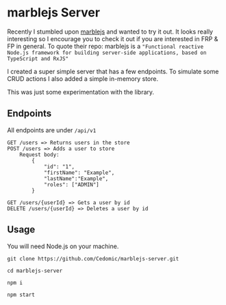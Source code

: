 # marblejs Server

Recently I stumbled upon [marblejs](https://github.com/marblejs/marble) and wanted to try it out. It looks really interesting so I encourage you to check it out if you are interested in FRP & FP in general.
To quote their repo: marblejs is a `"Functional reactive Node.js framework for building server-side applications, based on TypeScript and RxJS"`

I created a super simple server that has a few endpoints. To simulate some CRUD actions I also added a simple in-memory store.

This was just some experimentation with the library.

## Endpoints

All endpoints are under `/api/v1`

    GET /users => Returns users in the store
    POST /users => Adds a user to store
        Request body:
            {
                "id": "1",
                "firstName": "Example",
                "lastName":"Example",
                "roles": ["ADMIN"]
            }
    
    GET /users/{userId} => Gets a user by id
    DELETE /users/{userId} => Deletes a user by id

## Usage 

You will need Node.js on your machine.

    git clone https://github.com/Cedomic/marblejs-server.git

    cd marblejs-server

    npm i

    npm start

